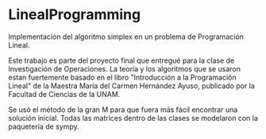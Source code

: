 # LinealProgramming
Implementación del algoritmo simplex en un problema de Programación Lineal.

Este trabajo es parte del proyecto final que entregué para la clase de Investigación de Operaciones. La teoría y los algoritmos que se usaron estan fuertemente basado en el libro "Introducción a la Programación Lineal" de la Maestra María del Carmen Hernández Ayuso, publicado por la Facultad de Ciencias de la UNAM.

Se usó el método de la gran M para que fuera más fácil encontrar una solución inicial. Todas las matrices dentro de las clases se modelaron con la paquetería de sympy.
